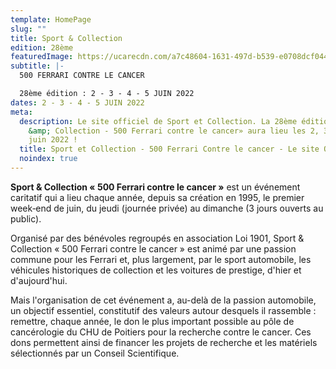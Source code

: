 ```yaml
---
template: HomePage
slug: ""
title: Sport & Collection
edition: 28ème
featuredImage: https://ucarecdn.com/a7c48604-1631-497d-b539-e0708dcf044f/-/preview/-/enhance/51/
subtitle: |-
  500 FERRARI CONTRE LE CANCER

  28ème édition : 2 - 3 - 4 - 5 JUIN 2022
dates: 2 - 3 - 4 - 5 JUIN 2022
meta:
  description: Le site officiel de Sport et Collection. La 28ème édition de «Sport
    &amp; Collection - 500 Ferrari contre le cancer» aura lieu les 2, 3, 4 et 5
    juin 2022 !
  title: Sport et Collection - 500 Ferrari Contre le cancer - Le site Officiel
  noindex: true
---
```

**Sport & Collection « 500 Ferrari contre le cancer »** est un événement caritatif qui a lieu chaque année, depuis sa création en 1995, le premier week‐end de juin, du jeudi (journée privée) au dimanche (3 jours ouverts au public).

Organisé par des bénévoles regroupés en association Loi 1901, Sport & Collection « 500 Ferrari contre le cancer » est animé par une passion commune pour les Ferrari et, plus largement, par le sport automobile, les véhicules historiques de collection et les voitures de prestige, d'hier et d'aujourd'hui.

Mais l'organisation de cet événement a, au-delà de la passion automobile, un objectif essentiel, constitutif des valeurs autour desquels il rassemble : remettre, chaque année, le don le plus important possible au pôle de cancérologie du CHU de Poitiers pour la recherche contre le cancer. Ces dons permettent ainsi de financer les projets de recherche et les matériels sélectionnés par un Conseil Scientifique.
